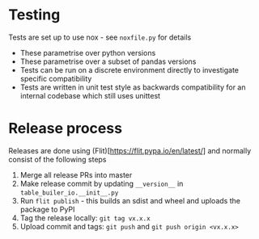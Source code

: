 # Testing
Tests are set up to use nox - see `noxfile.py` for details
- These parametrise over python versions
- These parametrise over a subset of pandas versions
- Tests can be run on a discrete environment directly to investigate specific compatibility
- Tests are written in unit test style as backwards compatibility for an internal codebase which still uses unittest

# Release process

Releases are done using (Flit)[https://flit.pypa.io/en/latest/] and normally consist of the following steps
1. Merge all release PRs into master
2. Make release commit by updating `__version__` in `table_builer_io.__init__.py`
3. Run `flit publish` - this builds an sdist and wheel and uploads the package to PyPI
4. Tag the release locally: `git tag vx.x.x`
5. Upload commit and tags: `git push` and `git push origin <vx.x.x>`